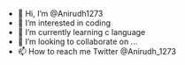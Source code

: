 - 👋 Hi, I’m @Anirudh1273
- 👀 I’m interested in coding 
- 🌱 I’m currently learning c language 
- 💞️ I’m looking to collaborate on ...
- 📫 How to reach me Twitter @Anirudh_1273

<!---
Anirudh1273/Anirudh1273 is a ✨ special ✨ repository because its `README.md` (this file) appears on your GitHub profile.
You can click the Preview link to take a look at your changes.
--->
